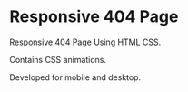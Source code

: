# Responsive 404 Page
Responsive 404 Page Using HTML CSS.

Contains CSS animations.

Developed for mobile and desktop.
